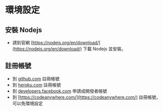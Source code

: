 # 環境設定
## 安裝 Nodejs
  * 請到官網 [https://nodejs.org/en/download/](https://nodejs.org/en/download/) 下載 Nodejs 並安裝。
## 註冊帳號
  * 到 [github.com](github.com) 註冊帳號
  * 到 [heroku.com](heroku.com) 註冊帳號
  * 到 [developers.facebook.com](heroku.com) 申請成開發者帳號
  * 到 [https://codeanywhere.com/](https://codeanywhere.com/) 註冊帳號，可以免環境設定